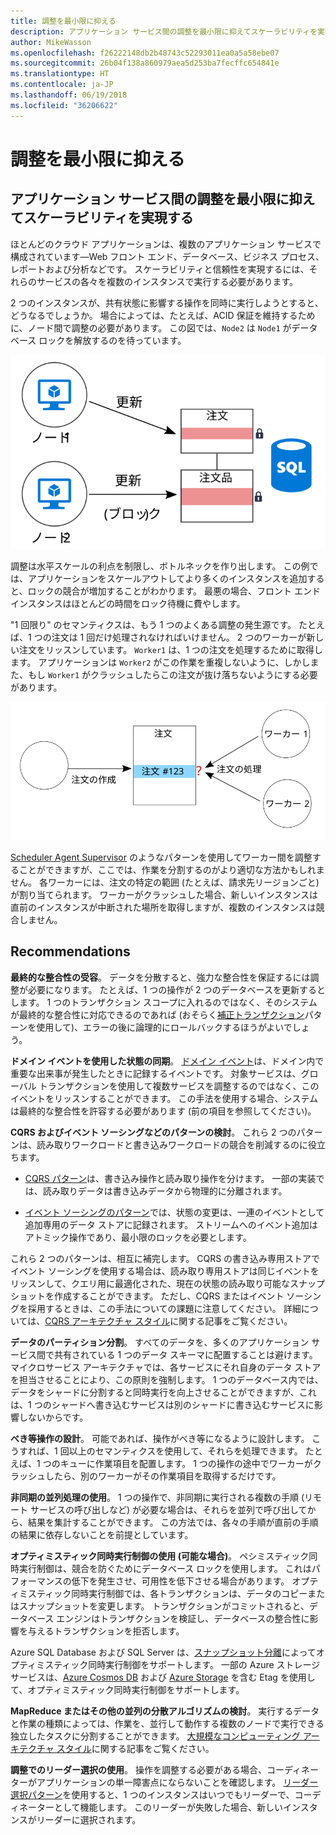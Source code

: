 ```yaml
---
title: 調整を最小限に抑える
description: アプリケーション サービス間の調整を最小限に抑えてスケーラビリティを実現する
author: MikeWasson
ms.openlocfilehash: f26222148db2b48743c52293011ea0a5a58ebe07
ms.sourcegitcommit: 26b04f138a860979aea5d253ba7fecffc654841e
ms.translationtype: HT
ms.contentlocale: ja-JP
ms.lasthandoff: 06/19/2018
ms.locfileid: "36206622"
---
```

# <a name="minimize-coordination"></a>調整を最小限に抑える 

## <a name="minimize-coordination-between-application-services-to-achieve-scalability"></a>アプリケーション サービス間の調整を最小限に抑えてスケーラビリティを実現する

ほとんどのクラウド アプリケーションは、複数のアプリケーション サービスで構成されています&mdash;Web フロント エンド、データベース、ビジネス プロセス、レポートおよび分析などです。 スケーラビリティと信頼性を実現するには、それらのサービスの各々を複数のインスタンスで実行する必要があります。 

2 つのインスタンスが、共有状態に影響する操作を同時に実行しようとすると、どうなるでしょうか。 場合によっては、たとえば、ACID 保証を維持するために、ノード間で調整の必要があります。 この図では、`Node2` は `Node1` がデータベース ロックを解放するのを待っています。

![](./images/database-lock.svg)

調整は水平スケールの利点を制限し、ボトルネックを作り出します。 この例では、アプリケーションをスケールアウトしてより多くのインスタンスを追加すると、ロックの競合が増加することがわかります。 最悪の場合、フロント エンド インスタンスはほとんどの時間をロック待機に費やします。

"1 回限り" のセマンティクスは、もう 1 つのよくある調整の発生源です。 たとえば、1 つの注文は 1 回だけ処理されなければいけません。 2 つのワーカーが新しい注文をリッスンしています。 `Worker1` は、1 つの注文を処理するために取得します。 アプリケーションは `Worker2` がこの作業を重複しないように、しかしまた、もし `Worker1` がクラッシュしたらこの注文が抜け落ちないようにする必要があります。

![](./images/coordination.svg)

[Scheduler Agent Supervisor][sas-pattern] のようなパターンを使用してワーカー間を調整することができますが、ここでは、作業を分割するのがより適切な方法かもしれません。 各ワーカーには、注文の特定の範囲 (たとえば、請求先リージョンごと) が割り当てられます。 ワーカーがクラッシュした場合、新しいインスタンスは直前のインスタンスが中断された場所を取得しますが、複数のインスタンスは競合しません。

## <a name="recommendations"></a>Recommendations

**最終的な整合性の受容**。 データを分散すると、強力な整合性を保証するには調整が必要になります。 たとえば、1 つの操作が 2 つのデータベースを更新するとします。 1 つのトランザクション スコープに入れるのではなく、そのシステムが最終的な整合性に対応できるのであれば (おそらく[補正トランザクション][compensating-transaction]パターンを使用して)、エラーの後に論理的にロールバックするほうがよいでしょう。

**ドメイン イベントを使用した状態の同期**。 [ドメイン イベント][domain-event]は、ドメイン内で重要な出来事が発生したときに記録するイベントです。 対象サービスは、グローバル トランザクションを使用して複数サービスを調整するのではなく、このイベントをリッスンすることができます。 この手法を使用する場合、システムは最終的な整合性を許容する必要があります (前の項目を参照してください)。 

**CQRS およびイベント ソーシングなどのパターンの検討**。 これら 2 つのパターンは、読み取りワークロードと書き込みワークロードの競合を削減するのに役立ちます。 

- [CQRS パターン][cqrs-pattern]は、書き込み操作と読み取り操作を分けます。 一部の実装では、読み取りデータは書き込みデータから物理的に分離されます。 

- [イベント ソーシングのパターン][event-sourcing]では、状態の変更は、一連のイベントとして追加専用のデータ ストアに記録されます。 ストリームへのイベント追加はアトミック操作であり、最小限のロックを必要とします。 

これら 2 つのパターンは、相互に補完します。 CQRS の書き込み専用ストアでイベント ソーシングを使用する場合は、読み取り専用ストアは同じイベントをリッスンして、クエリ用に最適化された、現在の状態の読み取り可能なスナップショットを作成することができます。 ただし、CQRS またはイベント ソーシングを採用するときは、この手法についての課題に注意してください。 詳細については、[CQRS アーキテクチャ スタイル][cqrs-style]に関する記事をご覧ください。

**データのパーティション分割**。  すべてのデータを、多くのアプリケーション サービス間で共有されている 1 つのデータ スキーマに配置することは避けます。 マイクロサービス アーキテクチャでは、各サービスにそれ自身のデータ ストアを担当させることにより、この原則を強制します。 1 つのデータベース内では、データをシャードに分割すると同時実行を向上させることができますが、これは、1 つのシャードへ書き込むサービスは別のシャードに書き込むサービスに影響しないからです。

**べき等操作の設計**。 可能であれば、操作がべき等になるように設計します。 こうすれば、1 回以上のセマンティクスを使用して、それらを処理できます。 たとえば、1 つのキューに作業項目を配置します。 1 つの操作の途中でワーカーがクラッシュしたら、別のワーカーがその作業項目を取得するだけです。

**非同期の並列処理の使用**。 1 つの操作で、非同期に実行される複数の手順 (リモート サービスの呼び出しなど) が必要な場合は、それらを並列で呼び出してから、結果を集計することができます。 この方法では、各々の手順が直前の手順の結果に依存しないことを前提としています。   

**オプティミスティック同時実行制御の使用 (可能な場合)**。 ペシミスティック同時実行制御は、競合を防ぐためにデータベース ロックを使用します。 これはパフォーマンスの低下を発生させ、可用性を低下させる場合があります。 オプティミスティック同時実行制御では、各トランザクションは、データのコピーまたはスナップショットを変更します。 トランザクションがコミットされると、データベース エンジンはトランザクションを検証し、データベースの整合性に影響を与えるトランザクションを拒否します。 

Azure SQL Database および SQL Server は、[スナップショット分離][sql-snapshot-isolation]によってオプティミスティック同時実行制御をサポートします。 一部の Azure ストレージ サービスは、[Azure Cosmos DB][cosmosdb-faq] および [Azure Storage][storage-concurrency] を含む Etag を使用して、オプティミスティック同時実行制御をサポートします。

**MapReduce またはその他の並列の分散アルゴリズムの検討**。 実行するデータと作業の種類によっては、作業を、並行して動作する複数のノードで実行できる独立したタスクに分割することができます。 [大規模なコンピューティング アーキテクチャ スタイル][big-compute]に関する記事をご覧ください。

**調整でのリーダー選択の使用**。 操作を調整する必要がある場合、コーディネーターがアプリケーションの単一障害点にならないことを確認します。 [リーダー選択パターン][leader-election]を使用すると、1 つのインスタンスはいつでもリーダーで、コーディネーターとして機能します。 このリーダーが失敗した場合、新しいインスタンスがリーダーに選択されます。 
 

<!-- links -->

[big-compute]: ../architecture-styles/big-compute.md
[compensating-transaction]: ../../patterns/compensating-transaction.md
[cqrs-style]: ../architecture-styles/cqrs.md
[cqrs-pattern]: ../../patterns/cqrs.md
[cosmosdb-faq]: /azure/cosmos-db/faq
[domain-event]: https://martinfowler.com/eaaDev/DomainEvent.html
[event-sourcing]: ../../patterns/event-sourcing.md
[leader-election]: ../../patterns/leader-election.md
[sas-pattern]: ../../patterns/scheduler-agent-supervisor.md
[sql-snapshot-isolation]: /sql/t-sql/statements/set-transaction-isolation-level-transact-sql
[storage-concurrency]: https://azure.microsoft.com/blog/managing-concurrency-in-microsoft-azure-storage-2/